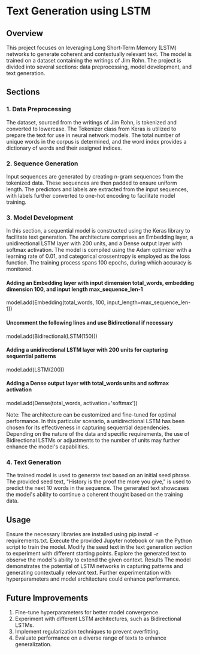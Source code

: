 # Text Generation using LSTM
## Overview
This project focuses on leveraging Long Short-Term Memory (LSTM) networks to generate coherent and contextually relevant text. The model is trained on a dataset containing the writings of Jim Rohn. The project is divided into several sections: data preprocessing, model development, and text generation.

## Sections
### 1. Data Preprocessing
The dataset, sourced from the writings of Jim Rohn, is tokenized and converted to lowercase. The Tokenizer class from Keras is utilized to prepare the text for use in neural network models. The total number of unique words in the corpus is determined, and the word index provides a dictionary of words and their assigned indices.

### 2. Sequence Generation
Input sequences are generated by creating n-gram sequences from the tokenized data. These sequences are then padded to ensure uniform length. The predictors and labels are extracted from the input sequences, with labels further converted to one-hot encoding to facilitate model training.

### 3. Model Development
In this section, a sequential model is constructed using the Keras library to facilitate text generation. The architecture comprises an Embedding layer, a unidirectional LSTM layer with 200 units, and a Dense output layer with softmax activation. The model is compiled using the Adam optimizer with a learning rate of 0.01, and categorical crossentropy is employed as the loss function. The training process spans 100 epochs, during which accuracy is monitored.

#### Adding an Embedding layer with input dimension total_words, embedding dimension 100, and input length max_sequence_len-1
model.add(Embedding(total_words, 100, input_length=max_sequence_len-1))

####  Uncomment the following lines and use Bidirectional if necessary
model.add(Bidirectional(LSTM(150)))

####  Adding a unidirectional LSTM layer with 200 units for capturing sequential patterns
model.add(LSTM(200))

#### Adding a Dense output layer with total_words units and softmax activation
model.add(Dense(total_words, activation='softmax'))


Note: The architecture can be customized and fine-tuned for optimal performance. In this particular scenario, a unidirectional LSTM has been chosen for its effectiveness in capturing sequential dependencies. Depending on the nature of the data and specific requirements, the use of Bidirectional LSTMs or adjustments to the number of units may further enhance the model's capabilities.

### 4. Text Generation
The trained model is used to generate text based on an initial seed phrase. The provided seed text, "History is the proof the more you give," is used to predict the next 10 words in the sequence. The generated text showcases the model's ability to continue a coherent thought based on the training data.

## Usage
Ensure the necessary libraries are installed using pip install -r requirements.txt.
Execute the provided Jupyter notebook or run the Python script to train the model.
Modify the seed text in the text generation section to experiment with different starting points.
Explore the generated text to observe the model's ability to extend the given context.
Results
The model demonstrates the potential of LSTM networks in capturing patterns and generating contextually relevant text. Further experimentation with hyperparameters and model architecture could enhance performance.

## Future Improvements
1. Fine-tune hyperparameters for better model convergence.
2. Experiment with different LSTM architectures, such as Bidirectional LSTMs.
3. Implement regularization techniques to prevent overfitting.
4. Evaluate performance on a diverse range of texts to enhance generalization.


